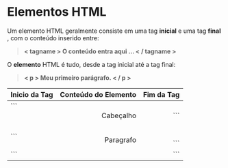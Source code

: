 # Elementos HTML

Um elemento HTML geralmente consiste em uma tag **inicial** e uma tag **final** , com o conteúdo inserido entre:

> **< tagname > O conteúdo entra aqui ... < / tagname >**

O **elemento** HTML é tudo, desde a tag inicial até a tag final:

> **< p > Meu primeiro parágrafo. < / p >**

Inicio da Tag               | Conteúdo do Elemento    |   Fim da Tag
--------------------------- | -----------------------:|---------------:
```<h1>                     |       Cabeçalho         |  </h1> ```
```<p>                      |       Paragrafo         | </p> ```
```<br>                     |                         |      ```
